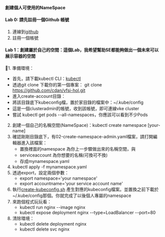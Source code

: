 #### 創建個人可使用的NameSpace
#### Lab 0: 請先註冊一個Github 帳號
1. 連線到[github](https://github.com/)
2. 註冊一個帳號
#### Lab 1：創建屬於自己的空間：這個Lab，我希望幫助SE都能夠做出一個未來可以展示容器的空間
1. 準備環境：
* 首先，請下載kubectl CLI：[kubectl](https://kubernetes.io/docs/tasks/tools/install-kubectl/)
* 透過git clone 下載你的第一個專案： git clone https://github.com/cdan/vfsi-hol.git
* 進入create-account目錄：
* 將該目錄底下kubeconfig檔，置於家目錄的檔案中：~/.kube/config
* 這是一個clusteradmin的帳號，收到該帳號，即可連線vke cluster
* 嘗試 kubectl get pods --all-namespaces，你應該可以看到不少Pods
2. 創建一個自己的名稱空間(NameSpace)：kubectl create namespace [your-name]
3. 確認剛剛目錄底下，有02-create-namespace-admin.yaml檔案，請打開編輯器進入該檔案：
   * 置換裡面的namespace 為你上一步驟做出來的名稱空間，與
   * serviceaccount 為你想要的名稱(可換可不換)
   * 存成mynamespace.yaml
4. kubectl apply -f mynamespace.yaml
5. 透過export，設定兩個參數：
   * export namespace='your namespace'
   * export accountname='your service account name'
6. 執行[create-kubeconfig.sh](https://github.com/cdan/vfsi-hol/blob/master/create-account/create-kubeconfig.sh) 產生對應的kubeconfig檔案。並置換之前下載於~/.kube/config那個。你就完成了以後個人專屬的namespace
7. 來跑個程式玩玩看：
   * kubectl run nginx --image nginx
   * kubectl expose deployment nginx --type=LoadBalancer --port=80
8. 清除環境：
   * kubectl delete deployment nginx
   * kubectl delete svc nginx